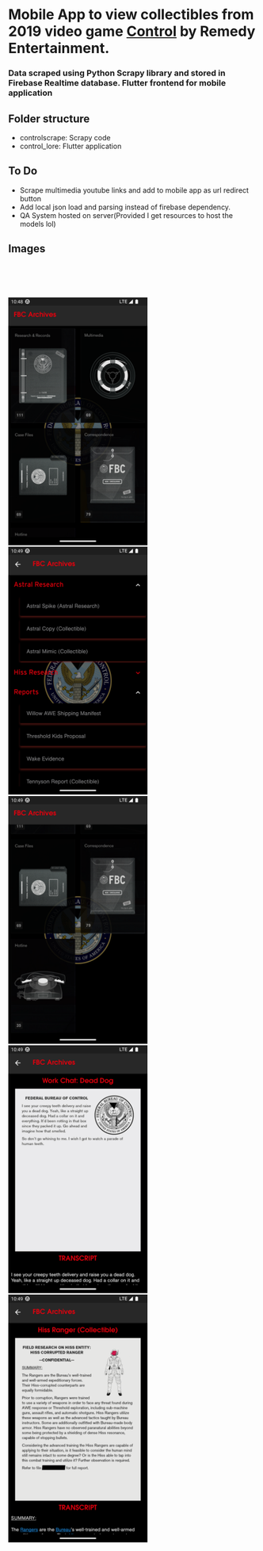 # Mobile App to view collectibles from 2019 video game [Control](https://en.wikipedia.org/wiki/Control_(video_game)) by Remedy Entertainment.

### Data scraped using Python Scrapy library and stored in Firebase Realtime database. Flutter frontend for mobile application

## Folder structure

- controlscrape: Scrapy code
- control_lore: Flutter application

## To Do
- Scrape multimedia youtube links and add to mobile app as url redirect button
- Add local json load and parsing instead of firebase dependency.
- QA System hosted on server(Provided I get resources to host the models lol)
## Images
<br></br>
<br></br>
<img src="images/Screenshot_1678166339.png" alt="screenshot 1" height="500"> &nbsp;&nbsp;&nbsp;&nbsp;&nbsp;&nbsp;
<img src="images/Screenshot_1678166348.png" alt="screenshot 2" height="500"> &nbsp;&nbsp;&nbsp;&nbsp;&nbsp;&nbsp;
<img src="images/Screenshot_1678166356.png" alt="screenshot 3" height="500"> &nbsp;&nbsp;&nbsp;&nbsp;&nbsp;&nbsp;
<img src="images/Screenshot_1678166367.png" alt="screenshot 4" height="500"> &nbsp;&nbsp;&nbsp;&nbsp;&nbsp;&nbsp;
<img src="images/Screenshot_1678166382.png" alt="screenshot 5" height="500"> &nbsp;&nbsp;&nbsp;&nbsp;&nbsp;&nbsp;
